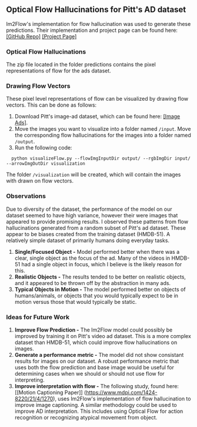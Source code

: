 ## Optical Flow Hallucinations for Pitt's AD dataset
Im2Flow's implementation for flow hallucination was used to generate these predictions. Their implementation and project page can be found here: [[GitHub Repo]](https://github.com/rhgao/Im2Flow)    [[Project Page]](http://vision.cs.utexas.edu/projects/im2flow/)
### Optical Flow Hallucinations
The zip file located in the folder predictions contains the pixel representations of flow for the ads dataset.
### Drawing Flow Vectors
These pixel level representations of flow can be visualized by drawing flow vectors. This can be done as follows:
1. Download Pitt's image-ad dataset, which can be found here: [[Image Ads]](http://people.cs.pitt.edu/~kovashka/ads/#image).
2. Move the images you want to visualize into a folder named `/input`. Move the corresponding flow hallucinations for the images into a folder named `/output`.
3. Run the following code: 
```Shell
  python visualizeFlow.py --flowImgInputDir output/ --rgbImgDir input/ --arrowImgOutDir visualization
  ```
The folder `/visualization` will be created, which will contain the images with drawn on flow vectors.
 
### Observations
Due to diversity of the dataset, the performance of the model on our dataset seemed to have high variance, however their were images that appeared to provide promising results. I observed these patterns from flow hallucinations generated from a random subset of Pitt's ad dataset. These appear to be biases created from the training dataset (HMDB-51). A relatively simple dataset of primarily humans doing everyday tasks. <br/>

1. **Single/Focused Object -** Model performed better when there was a clear, single object as the focus of the ad. Many of the videos in HMDB-51 had a single object in focus, which I believe is the likely reason for this.
2. **Realistic Objects -** The results tended to be better on realistic objects, and it appeared to be thrown off by the abstraction in many ads.
3. **Typical Objects in Motion -** The model performed better on objects of humans/animals, or objects that you would typically expect to be in motion versus those that would typically be static.

### Ideas for Future Work

1. **Improve Flow Prediction -** The Im2Flow model could possibly be improved by training it on Pitt's video ad dataset. This is a more complex dataset than HMDB-51, which could improve flow hallucinations on images.
2. **Generate a performance metric -** The model did not show consistant results for images on our dataset. A robust performance metric that uses both the flow prediction and base image would be useful for determining cases when we should or should not use flow for interpreting.
3. **Improve interpretation with flow -** The following study, found here: [[Motion Captioning Paper]] (https://www.mdpi.com/1424-8220/21/4/1270), uses Im2Flow's implementation of flow hallucination to improve image captioning. A similar methodology could be used to improve AD interpretation. This includes using Optical Flow for action recognition or recognizing atypical movement from object.
